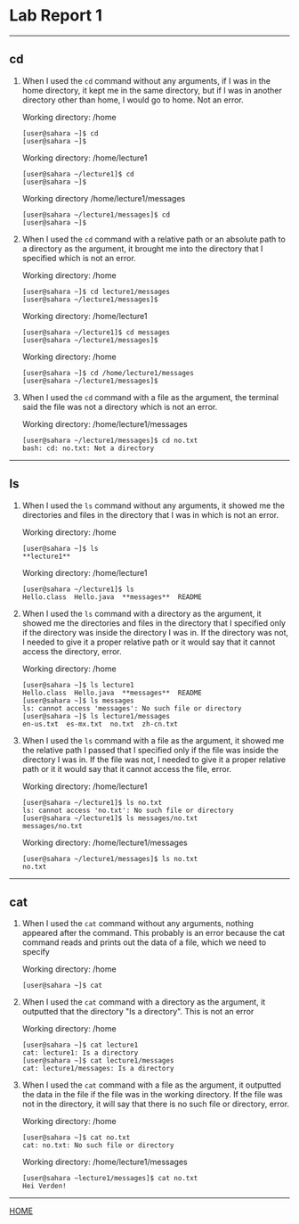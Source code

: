 # Lab Report 1
---
## cd
1. When I used the `cd` command without any arguments, if I was in the home directory, it kept me in the same directory, but if I was in another directory other than home, I would go to home. Not an error.
   
      Working directory: /home
      ```
      [user@sahara ~]$ cd
      [user@sahara ~]$
      ```
      Working directory: /home/lecture1
      ```
      [user@sahara ~/lecture1]$ cd
      [user@sahara ~]$
      ```
      Working directory /home/lecture1/messages
      ```
      [user@sahara ~/lecture1/messages]$ cd
      [user@sahara ~]$
      ```
   
2. When I used the `cd` command with a relative path or an absolute path to a directory as the argument, it brought me into the directory that I specified which is not an error.

      Working directory: /home
      ```
      [user@sahara ~]$ cd lecture1/messages
      [user@sahara ~/lecture1/messages]$
      ``` 
      Working directory: /home/lecture1
      ```
      [user@sahara ~/lecture1]$ cd messages
      [user@sahara ~/lecture1/messages]$
      ```
      Working directory: /home
      ```
      [user@sahara ~]$ cd /home/lecture1/messages
      [user@sahara ~/lecture1/messages]$
      ```
   
3. When I used the `cd` command with a file as the argument, the terminal said the file was not a directory which is not an error.

      Working directory: /home/lecture1/messages
      ```
      [user@sahara ~/lecture1/messages]$ cd no.txt
      bash: cd: no.txt: Not a directory
      ```
---

## ls
1. When I used the `ls` command without any arguments, it showed me the directories and files in the directory that I was in which is not an error.

      Working directory: /home
      ```
      [user@sahara ~]$ ls
      **lecture1**
      ```
      Working directory: /home/lecture1
      ```
      [user@sahara ~/lecture1]$ ls
      Hello.class  Hello.java  **messages**  README
      ```
3. When I used the `ls` command with a directory as the argument, it showed me the directories and files in the directory that I specified only if the directory was inside the directory I was in. If the directory was not, I needed to give it a proper relative path or it would say that it cannot access the directory, error.

      Working directory: /home
      ```
      [user@sahara ~]$ ls lecture1
      Hello.class  Hello.java  **messages**  README
      [user@sahara ~]$ ls messages
      ls: cannot access 'messages': No such file or directory
      [user@sahara ~]$ ls lecture1/messages
      en-us.txt  es-mx.txt  no.txt  zh-cn.txt
      ```
5. When I used the `ls` command with a file as the argument, it showed me the relative path I passed that I specified only if the file was inside the directory I was in. If the file was not, I needed to give it a proper relative path or it it would say that it cannot access the file, error.

      Working directory: /home/lecture1
      ```
      [user@sahara ~/lecture1]$ ls no.txt
      ls: cannot access 'no.txt': No such file or directory
      [user@sahara ~/lecture1]$ ls messages/no.txt
      messages/no.txt
      ```
      Working directory: /home/lecture1/messages
      ```
      [user@sahara ~/lecture1/messages]$ ls no.txt
      no.txt
      ```
---

## cat
1. When I used the `cat` command without any arguments, nothing appeared after the command. This probably is an error because the cat command reads and prints out the data of a file, which we need to specify

      Working directory: /home
      ```
      [user@sahara ~]$ cat
      ```
3. When I used the `cat` command with a directory as the argument, it outputted that the directory "Is a directory". This is not an error

      Working directory: /home
      ```
      [user@sahara ~]$ cat lecture1
      cat: lecture1: Is a directory
      [user@sahara ~]$ cat lecture1/messages
      cat: lecture1/messages: Is a directory
      ```
5. When I used the `cat` command with a file as the argument, it outputted the data in the file if the file was in the working directory. If the file was not in the directory, it will say that there is no such file or directory, error.

      Working directory: /home
      ```
      [user@sahara ~]$ cat no.txt
      cat: no.txt: No such file or directory
      ```
      Working directory: /home/lecture1/messages
      ```
      [user@sahara ~lecture1/messages]$ cat no.txt
      Hei Verden!
      ```
---

[HOME](https://guiuiy.github.io/cse15l-lab-reports/)
